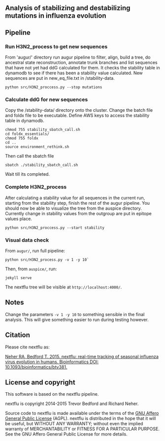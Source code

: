 ## Analysis of stabilizing and destabilizing mutations in influenza evolution

## Pipeline

### Run H3N2_process to get new sequences

From 'augur/' directory run augur pipeline to filter, align, build a tree, do ancestral state reconstruction, annotate trunk branches and list sequences that have not yet had ddG calculated for them. It checks the stability table in dynamodb to see if there has been a stability value calculated. New sequences are put in new_eq_file.txt in /stability-data. 

```
python src/H3N2_proccess.py --stop mutations
```

### Calculate ddG for new sequences

Copy the /stability-data/ directory onto the cluster. Change the batch file and foldx file to be executable. Define AWS keys to access the stability table in dynamodb. 

```
chmod 755 stability_sbatch_call.sh
cd foldx_essentials/
chmod 755 foldx
cd ..
source environment_rethink.sh
```

Then call the sbatch file

```
sbatch ./stability_sbatch_call.sh
```
Wait till its completed.

### Complete H3N2_process

After calculating a stability value for all sequences in the current run, starting from the stability step, finish the rest of the augur pipeline. You should now be able to visualize the tree from the auspice directory. Currently change in stability values from the outgroup are put in epitope values place. 

```
python src/H3N2_proccess.py --start stability
```

### Visual data check

From `augur/`, run full pipeline:

```
python src/H3N2_process.py -v 1 -y 10`
```

Then, from `auspice/`, run:

```
jekyll serve
```

The nextflu tree will be visible at `http://localhost:4000/`.

## Notes

Change the parameters `-v 1 -y 10` to something sensible in the final analysis. This will give something easier to run during testing however.

## Citation

Please cite nextflu as:

[Neher RA, Bedford T. 2015. nextflu: real-time tracking of seasonal influenza virus evolution in humans. Bioinformatics DOI: 10.1093/bioinformatics/btv381.](http://dx.doi.org/10.1093/bioinformatics/btv381)

## License and copyright

This software is based on the nextflu pipeline.

nextflu is copyright 2014-2015 Trevor Bedford and Richard Neher.

Source code to nextflu is made available under the terms of the [GNU Affero General Public License](LICENSE.txt) (AGPL). nextflu is distributed in the hope that it will be useful, but WITHOUT ANY WARRANTY; without even the implied warranty of MERCHANTABILITY or FITNESS FOR A PARTICULAR PURPOSE.  See the GNU Affero General Public License for more details.
